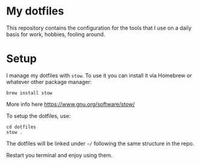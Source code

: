# My dotfiles
This repository contains the configuration for the tools that I use on a daily basis for work, hobbies, fooling around.

# Setup
I manage my dotfiles with `stow`. To use it you can install it via Homebrew or whatever other package manager:
```
brew install stow
```
More info here https://www.gnu.org/software/stow/

To setup the dotfiles, use:
```
cd dotfiles
stow .
```
The dotfiles will be linked under `~/` following the same structure in the repo.

Restart you terminal and enjoy using them.
